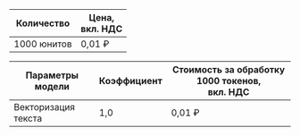 | Количество | Цена, <br>вкл. НДС |
| ----- | ----- |
| 1000 юнитов  | 0,01 ₽ |



| Параметры модели                      | Коэффициент | Стоимость за обработку 1000 токенов, </br>вкл. НДС |
|---------------------------------------|------------|-----------------------------------------|
| Векторизация текста  | 1,0        | 0,01 ₽                                  |
